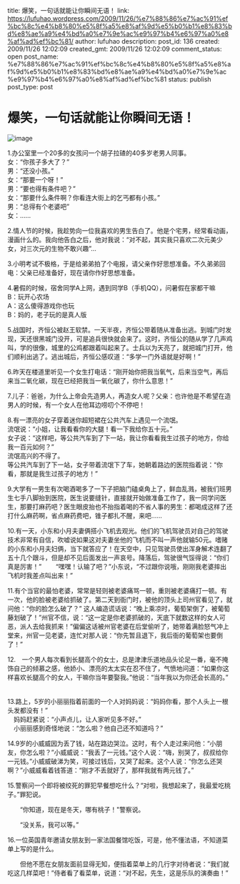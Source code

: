 title: 爆笑，一句话就能让你瞬间无语！
link: https://lufuhao.wordpress.com/2009/11/26/%e7%88%86%e7%ac%91%ef%bc%8c%e4%b8%80%e5%8f%a5%e8%af%9d%e5%b0%b1%e8%83%bd%e8%ae%a9%e4%bd%a0%e7%9e%ac%e9%97%b4%e6%97%a0%e8%af%ad%ef%bc%81/
author: lufuhao
description: 
post_id: 136
created: 2009/11/26 12:02:09
created_gmt: 2009/11/26 12:02:09
comment_status: open
post_name: %e7%88%86%e7%ac%91%ef%bc%8c%e4%b8%80%e5%8f%a5%e8%af%9d%e5%b0%b1%e8%83%bd%e8%ae%a9%e4%bd%a0%e7%9e%ac%e9%97%b4%e6%97%a0%e8%af%ad%ef%bc%81
status: publish
post_type: post

# 爆笑，一句话就能让你瞬间无语！

![image](http://lufuhao.files.wordpress.com/2009/11/image5b35d.png?w=209)

1.办公室里一个20多的女孩问一个胡子拉碴的40多岁老男人同事。  
女：“你孩子多大了？”  
男：“还没小孩。”  
女：“那要一个呀！”  
男：“要也得有条件吧？”  
女：“那要什么条件啊？你看连大街上的乞丐都有小孩。”  
男：“总得有个老婆吧”  
女：…… 

2.情人节的时候，我趁势向一位我喜欢的男生告白了。他是个宅男，经常看动画，漫画什么的。我向他告白之后，他对我说：“对不起，其实我只喜欢二次元美少女，对三次元的生物不敢兴趣”... 

3.小明考试不极格，于是给弟弟拍了个电报，请父亲作好思想准备。不久弟弟回电：父亲已经准备好，现在请你作好思想准备。 

4.暑假的时候，宿舍同学A上网，遇到同学B（手机QQ），问暑假在家都干嘛  
B：玩开心农场  
A：这么傻得游戏你也玩  
B：妈的，老子玩的是真人版 

5.战国时，齐恒公被赵王软禁。一天半夜，齐恒公带着随从准备出逃。到城门时发现，天还很黑城门没开，可是追兵很快就会来了。这时，齐恒公的随从学了几声鸡叫，学的很像，城里的公鸡都跟着叫起来了。士兵以为天亮了，就把城门打开，他们顺利出逃了。逃出城后，齐恒公感叹道：“多学一门外语就是好啊！” 

6.昨天在楼道里听见一个女生打电话：“刚开始你把我当氧气，后来当空气，再后来当二氧化碳，现在已经把我当一氧化碳了，你什么意思！” 

7.儿子：爸爸，为什么上帝会先造男人，再造女人呢？父亲：也许他是不希望在造男人的时候，有一个女人在他耳边唠叨个不停吧！ 

8.有一漂亮的女子穿着迷你超短裙在公共汽车上遇见一个流氓。   
流氓说：“小姐，让我看看你的大腿！看一下我给你五十元。”   
女子说：“这样吧，等公共汽车到了下一站，我让你看看我生过孩子的地方，你给我一百元如何？”   
流氓高兴的不得了。   
等公共汽车到了下一站，女子带着流氓下了车，她朝着路边的医院指着说：“你看，那就是我生过孩子的地方！”  

9.大学有一男生有次喝酒喝多了一下子把脑门磕桌角上了，鲜血乱溅，被我们班男生七手八脚抬到医院，医生说要缝针，直接就开始做准备工作了，我一同学问医生，那要打麻药吧？医生眼皮抬也不抬指着喝的不省人事的男生：都喝成这样了还打什么麻药啊，省点麻药费吧，锥子都扎不醒，来吧…… 

10.有一天，小东和小月夫妻俩搭小飞机去观光。他们的飞机驾驶员对自己的驾驶技术非常有自信，吹嘘说如果这对夫妻坐他的飞机而不叫一声他就输50元。嗜赌的小东和小月夫妇俩，当下就答应了！在天空中，只见驾驶员使出浑身解术连翻了五十几个跟斗，但是却不见后面发出一声哀号。降落后，驾驶很气馁得说：“你们真是厉害！” 　　“嘿嘿！认输了吧？”小东说，“不过跟你说哦，刚刚我老婆摔出飞机时我差点叫出来！” 

11.有个当官的最怕老婆，常常是轻则被老婆痛骂一顿，重则被老婆痛打一顿。有一次，他的脸被老婆给抓破了。第二天到衙门时，被他的顶头上司州官看见了，就问他：“你的脸怎么破了？” 这人编造谎话说：“晚上乘凉时，葡萄架倒了，被葡萄藤划破了！”州官不信，说：“这一定是你老婆抓破的，天底下就数这样的女人可恶，派人去给我抓来！”偏偏这话被州官老婆在后堂偷听了，她带着满脸怒气冲上堂来，州官一见老婆，连忙对那人说：“你先暂且退下，我后衙的葡萄架也要倒了！” 

12.　一个男人每次看到长腿高个的女士，总是津津乐道地品头论足一番，毫不掩饰自己的倾慕之感，他娇小、漂亮的太太实在忍不住了，气愤地问道：“如果你这样喜欢长腿高个的女人，干嘛你当年要娶我。”他说：“当年我以为你还会长高的。” 　 

13.路上，5岁的小丽丽指着前面的一个人对妈妈说：“妈妈你看，那个人头上一根头发都没有！”  
　妈妈赶紧说：“小声点儿，让人家听见多不好。”  
　小丽丽感到奇怪地说：“怎么啦？他自己还不知道吗？” 

14.9岁的小威威因为丢了钱，站在路边哭泣。这时，有个人走过来问他：“小朋友，你怎么啦？”小威威说：“我丢了一元钱。”这个人说：“嗨，别哭了，叔叔给你一元钱。”小威威破涕为笑，可接过钱后，又哭了起来。这个人说：“你怎么还哭啊？”小威威看着钱答道：“刚才不丢就好了，那样我就有两元钱了。” 

15.警察问一个即将被绞死的罪犯早餐想吃什么？“对啦，我想起来了，我最爱吃桃子。”罪犯说。 

　　“你知道，现在是冬天，哪有桃子！"警察说。 

　　“没关系，我可以等。” 

16.一位英国青年邀请女朋友到一家法国餐馆吃饭，可是，他不懂法语，不知道菜单上写的是什么。 

　　但他不愿在女朋友面前显得无知，便指着菜单上的几行字对待者说：“我们就吃这几样菜吧！”侍者看了看菜单，说道：“对不起，先生，这是乐队的演奏曲！”